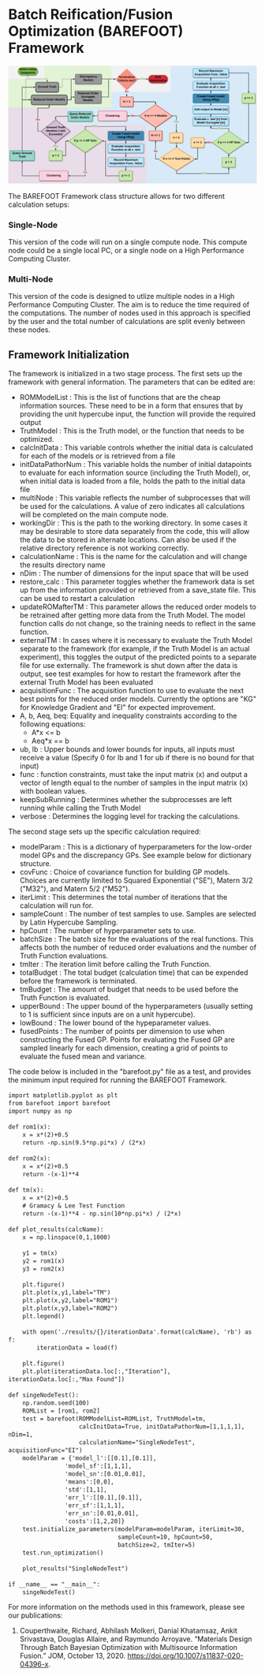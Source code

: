 # Batch Reification/Fusion Optimization (BAREFOOT) Framework

![Image of BAREFOOT](https://github.com/RichardCouperthwaite/BAREFOOT-Framework/blob/master/BAREFOOT.png)

The BAREFOOT Framework class structure allows for two different calculation setups:

### Single-Node
This version of the code will run on a single compute node. This compute node could be a single local PC, or a single node on a High Performance Computing Cluster.

### Multi-Node
This version of the code is designed to utlize multiple nodes in a High Performance Computing Cluster. The aim is to reduce the time required of the computations. The number of nodes used in this approach is specified by the user and the total number of calculations are split evenly between these nodes.



## Framework Initialization 
The framework is initialized in a two stage process. The first sets up the framework with general information. The parameters that can be edited are:

* ROMModelList : This is the list of functions that are the cheap information sources. These need to be in a form that ensures that by providing the unit hypercube input, the function will provide the required output
* TruthModel : This is the Truth model, or the function that needs to be optimized.
* calcInitData : This variable controls whether the initial data is calculated for each of the models or is retrieved from a file
* initDataPathorNum : This variable holds the number of initial datapoints to evaluate for each information source (including the Truth Model), or, when initial data is loaded from a file, holds the path to the initial data file
* multiNode : This variable reflects the number of subprocesses that will be used for the calculations. A value of zero indicates all calculations will be completed on the main compute node.
* workingDir : This is the path to the working directory. In some cases it may be desirable to store data separately from the code, this will allow the data to be stored in alternate locations. Can also be used if the relative directory reference is not working correctly.
* calculationName : This is the name for the calculation and will change the results directory name
* nDim : The number of dimensions for the input space that will be used
* restore_calc : This parameter toggles whether the framework data is set up from the information provided or retrieved from a save_state file. This can be used to restart a calculation
* updateROMafterTM : This parameter allows the reduced order models to be retrained after getting more data from the Truth Model. The model function calls do not change, so the training needs to reflect in the same function.
* externalTM : In cases where it is necessary to evaluate the Truth Model separate to the framework (for example, if the Truth Model is an actual experiment), this toggles the output of the predicted points to a separate file for use externally. The framework is shut down after the data is output, see test examples for how to restart the framework after the external Truth Model has been evaluated
* acquisitionFunc : The acquisition function to use to evaluate the next best points for the reduced order models. Currently the options are "KG" for Knowledge Gradient and "EI" for expected improvement.
* A, b, Aeq, beq: Equality and inequality constraints according to the following equations:
  * A*x <= b
  * Aeq*x == b
* ub, lb : Upper bounds and lower bounds for inputs, all inputs must receive a value (Specify 0 for lb and 1 for ub if there is no bound for that input)
* func : function constraints, must take the input matrix (x) and output a vector of length equal to the number of samples in the input matrix (x) with boolean values.
* keepSubRunning : Determines whether the subprocesses are left running while calling the Truth Model
* verbose : Determines the logging level for tracking the calculations.

The second stage sets up the specific calculation required:

* modelParam : This is a dictionary of hyperparameters for the low-order model GPs and the discrepancy GPs. See example below for dictionary structure.
* covFunc : Choice of covariance function for building GP models. Choices are currently limited to Squared Exponential ("SE"), Matern 3/2 ("M32"), and Matern 5/2 ("M52").
* iterLimit : This determines the total number of iterations that the calculation will run for.
* sampleCount : The number of test samples to use. Samples are selected by Latin Hypercube Sampling.
* hpCount : The number of hyperparameter sets to use.
* batchSize : The batch size for the evaluations of the real functions. This affects both the number of reduced order evaluations and the number of Truth Function evaluations.
* tmIter : The iteration limit before calling the Truth Function.
* totalBudget : The total budget (calculation time) that can be expended before the framework is terminated.
* tmBudget : The amount of budget that needs to be used before the Truth Function is evaluated.
* upperBound : The upper bound of the hyperparameters (usually setting to 1 is sufficient since inputs are on a unit hypercube).
* lowBound : The lower bound of the hypeparameter values.
* fusedPoints : The number of points per dimension to use when constructing the Fused GP. Points for evaluating the Fused GP are sampled linearly for each dimension, creating a grid of points to evaluate the fused mean and variance.

The code below is included in the "barefoot.py" file as a test, and provides the minimum input required for running the BAREFOOT Framework.

```
import matplotlib.pyplot as plt
from barefoot import barefoot
import numpy as np

def rom1(x):
    x = x*(2)+0.5
    return -np.sin(9.5*np.pi*x) / (2*x)

def rom2(x):
    x = x*(2)+0.5
    return -(x-1)**4

def tm(x):
    x = x*(2)+0.5
    # Gramacy & Lee Test Function
    return -(x-1)**4 - np.sin(10*np.pi*x) / (2*x)

def plot_results(calcName):
    x = np.linspace(0,1,1000)

    y1 = tm(x)
    y2 = rom1(x)
    y3 = rom2(x)
    
    plt.figure()
    plt.plot(x,y1,label="TM")
    plt.plot(x,y2,label="ROM1")
    plt.plot(x,y3,label="ROM2")
    plt.legend()

    with open('./results/{}/iterationData'.format(calcName), 'rb') as f:
        iterationData = load(f)
    
    plt.figure()
    plt.plot(iterationData.loc[:,"Iteration"], iterationData.loc[:,"Max Found"])

def singeNodeTest():
    np.random.seed(100)
    ROMList = [rom1, rom2]
    test = barefoot(ROMModelList=ROMList, TruthModel=tm, 
                    calcInitData=True, initDataPathorNum=[1,1,1,1], nDim=1, 
                    calculationName="SingleNodeTest", acquisitionFunc="EI")
    modelParam = {'model_l':[[0.1],[0.1]], 
                'model_sf':[1,1,1], 
                'model_sn':[0.01,0.01], 
                'means':[0,0], 
                'std':[1,1], 
                'err_l':[[0.1],[0.1]], 
                'err_sf':[1,1,1], 
                'err_sn':[0.01,0.01],
                'costs':[1,2,20]}
    test.initialize_parameters(modelParam=modelParam, iterLimit=30, 
                               sampleCount=10, hpCount=50, 
                               batchSize=2, tmIter=5)
    test.run_optimization()
    
    plot_results("SingleNodeTest")

if __name__ == "__main__":
    singeNodeTest()
```

For more information on the methods used in this framework, please see our publications:

1. Couperthwaite, Richard, Abhilash Molkeri, Danial Khatamsaz, Ankit Srivastava, Douglas Allaire, and Raymundo Arroyave. “Materials Design Through Batch Bayesian Optimization with Multisource Information Fusion.” JOM, October 13, 2020. https://doi.org/10.1007/s11837-020-04396-x.

